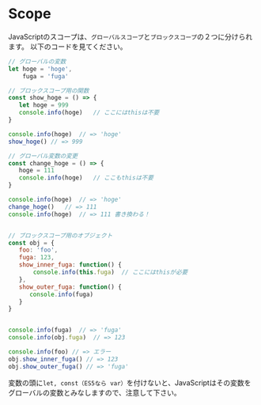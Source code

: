 # Scope

JavaScriptのスコープは、`グローバルスコープ`と`ブロックスコープ`の２つに分けられます。
以下のコードを見てください。

```JavaScript
// グローバルの変数
let hoge = 'hoge',
    fuga = 'fuga'

// ブロックスコープ用の関数
const show_hoge = () => {
   let hoge = 999
   console.info(hoge)   // ここにはthisは不要
}

console.info(hoge)  // => 'hoge'
show_hoge() // => 999

// グローバル変数の変更
const change_hoge = () => {
   hoge = 111
   console.info(hoge)   // ここもthisは不要
}

console.info(hoge)  // => 'hoge'
change_hoge()   // => 111
console.info(hoge)  // => 111 書き換わる！


// ブロックスコープ用のオブジェクト
const obj = {
   foo: 'foo',
   fuga: 123,
   show_inner_fuga: function() {
       console.info(this.fuga)  // ここにはthisが必要
   },
   show_outer_fuga: function() {
      console.info(fuga)
   }
}


console.info(fuga)  // => 'fuga'
console.info(obj.fuga)  // => 123

console.info(foo) // => エラー
obj.show_inner_fuga() // => 123
obj.show_outer_fuga() // => 'fuga'
```

変数の頭に`let, const（ES5なら var）`を付けないと、JavaScriptはその変数をグローバルの変数とみなしますので、注意して下さい。